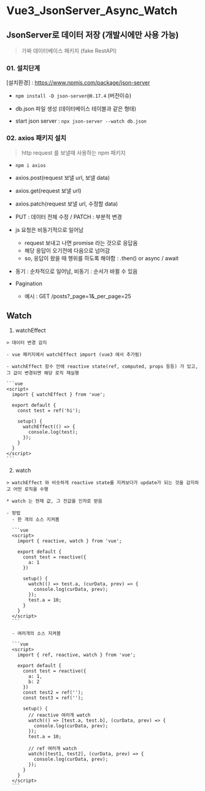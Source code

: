 # Vue3_JsonServer_Async_Watch

## JsonServer로 데이터 저장 (개발시에만 사용 가능)

> 가짜 데이터베이스 패키지 (fake RestAPI)

### 01. 설치단계

[설치환경] : https://www.npmjs.com/package/json-server

  - `npm install -D json-server@0.17.4` (버전이슈)

  - db.json 파일 생성 (데이터베이스 테이블과 같은 형태)

  - start json server : `npx json-server --watch db.json`

### 02. axios 패키지 설치

> http request 를 보낼때 사용하는 npm 패키지

  - `npm i axios`

* axios.post(request 보낼 url, 보낼 data)
* axios.get(request 보낼 url)
* axios.patch(request 보낼 url, 수정할 data)

* PUT : 데이터 전체 수정 / PATCH : 부분적 변경


* js 요청은 비동기적으로 일어남 
  - request 보내고 나면 promise 라는 것으로 응답옴
  - 해당 응답이 오기전에 다음으로 넘어감
  - so, 응답이 왔을 때 행위를 하도록 해야함 : .then() or async / await

* 동기 : 순차적으로 일어남, 비동기 : 순서가 바뀔 수 있음

* Pagination
  - 예시 : GET /posts?_page=1&_per_page=25

## Watch

  1. watchEffect

    > 데이터 변경 감지

    - vue 패키지에서 watchEffect import (vue3 에서 추가됨)

    - watchEffect 함수 안에 reactive state(ref, computed, props 등등) 가 있고, 그 값이 변경되면 해당 로직 재실행

    ```vue
    <script>
      import { watchEffect } from 'vue';

      export default {
        const test = ref('hi');

        setup() {
          watchEffect(() => {
            console.log(test);
          });
        }
      }
    </script>
    ```

  2. watch

    > watchEffect 와 비슷하게 reactive state를 지켜보다가 update가 되는 것을 감지하고 어떤 로직을 수행

    * watch 는 현재 값, 그 전값을 인자로 받음

    - 방법
      - 한 개의 소스 지켜봄

      ```vue
      <script>
        import { reactive, watch } from 'vue';

        export default {
          const test = reactive({
            a: 1
          })

          setup() {
            watch(() => test.a, (curData, prev) => {
              console.log(curData, prev);
            });
            test.a = 10;
          }
        }
      </script>
      ```

      - 여러개의 소스 지켜봄

      ```vue
      <script>
        import { ref, reactive, watch } from 'vue';

        export default {
          const test = reactive({
            a: 1,
            b: 2
          })
          const test2 = ref('');
          const test3 = ref('');

          setup() {
            // reactive 여러개 watch
            watch(() => [test.a, test.b], (curData, prev) => {
              console.log(curData, prev);
            });
            test.a = 10;

            // ref 여러개 watch
            watch([test1, test2], (curData, prev) => {
              console.log(curData, prev);
            });
          }
        }
      </script>
      ```